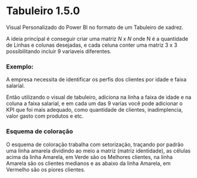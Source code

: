 # Tabuleiro 1.5.0

Visual Personalizado do Power BI no formato de um Tabuleiro de xadrez. 

A ideia principal é conseguir criar uma matriz *N* x *N* onde N é a quantidade de Linhas e colunas desejadas,
e cada celuna conter uma matriz 3 x 3 possibilitando incluir 9 variaveis diferentes.

### Exemplo: 
A empresa necessita de identificar os perfis dos clientes por idade e faixa salarial.

Então utilizando o visual de tabuleiro, adiciona na linha a faixa de idade e na coluna a faixa salarial, e em cada um 
das 9 varias você pode adicionar o KPI que foi mais adequado, como quantidade de clientes, inadimplencia, 
valor gasto com produtos e etc.

### Esquema de coloração

O esquema de coloração trabalha com setorização, traçando por padrão uma linha amarela dividindo ao meio a matriz (matriz identidade), as células acima da linha Amarela, em Verde são os Melhores clientes, na linha Amarela são os clientes medianos e  as abaixo da linha Amarela, em Vermelho são os piores clientes.
